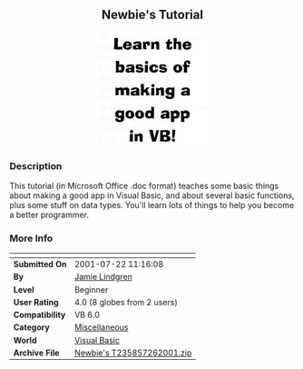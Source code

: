 ﻿<div align="center">

## Newbie's Tutorial

<img src="PIC20017262325275831.jpg">
</div>

### Description

This tutorial (in Microsoft Office .doc format) teaches some basic things about making a good app in Visual Basic, and about several basic functions, plus some stuff on data types. You'll learn lots of things to help you become a better programmer.
 
### More Info
 


<span>             |<span>
---                |---
**Submitted On**   |2001-07-22 11:16:08
**By**             |[Jamie Lindgren](https://github.com/Planet-Source-Code/PSCIndex/blob/master/ByAuthor/jamie-lindgren.md)
**Level**          |Beginner
**User Rating**    |4.0 (8 globes from 2 users)
**Compatibility**  |VB 6\.0
**Category**       |[Miscellaneous](https://github.com/Planet-Source-Code/PSCIndex/blob/master/ByCategory/miscellaneous__1-1.md)
**World**          |[Visual Basic](https://github.com/Planet-Source-Code/PSCIndex/blob/master/ByWorld/visual-basic.md)
**Archive File**   |[Newbie's T235857262001\.zip](https://github.com/Planet-Source-Code/jamie-lindgren-newbie-s-tutorial__1-25544/archive/master.zip)








